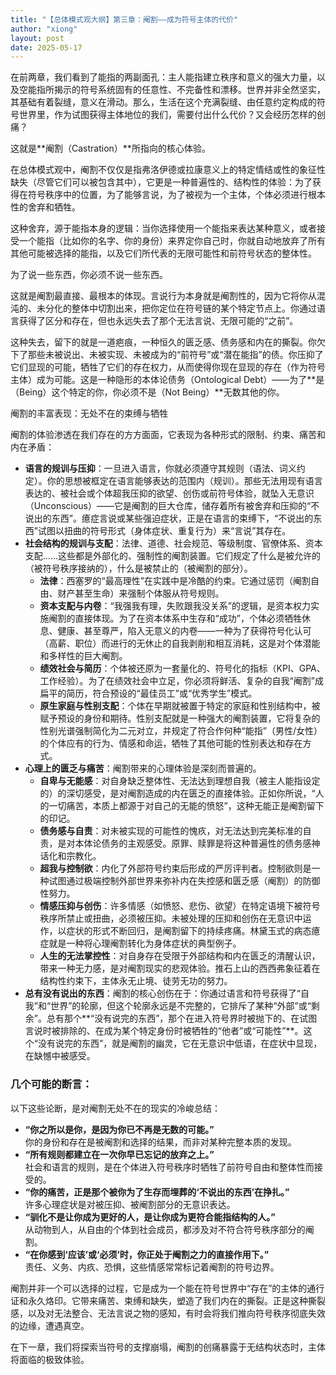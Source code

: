 ```yaml
---
title: "【总体模式观大纲】第三章：阉割——成为符号主体的代价"
author: "xiong"
layout: post
date: 2025-05-17
---
```

 
在前两章，我们看到了能指的两副面孔：主人能指建立秩序和意义的强大力量，以及空能指所揭示的符号系统固有的任意性、不完备性和漂移。世界并非全然坚实，其基础有着裂缝，意义在滑动。那么，生活在这个充满裂缝、由任意约定构成的符号世界里，作为试图获得主体地位的我们，需要付出什么代价？又会经历怎样的创痛？

这就是**阉割（Castration）**所指向的核心体验。

在总体模式观中，阉割不仅仅是指弗洛伊德或拉康意义上的特定情结或性的象征性缺失（尽管它们可以被包含其中），它更是一种普遍性的、结构性的体验：为了获得在符号秩序中的位置，为了能够言说，为了被视为一个主体，个体必须进行根本性的舍弃和牺牲。

这种舍弃，源于能指本身的逻辑：当你选择使用一个能指来表达某种意义，或者接受一个能指（比如你的名字、你的身份）来界定你自己时，你就自动地放弃了所有其他可能被选择的能指，以及它们所代表的无限可能性和前符号状态的整体性。

为了说一些东西，你必须不说一些东西。

这就是阉割最直接、最根本的体现。言说行为本身就是阉割性的，因为它将你从混沌的、未分化的整体中切割出来，把你定位在符号链的某个特定节点上。你通过语言获得了区分和存在，但也永远失去了那个无法言说、无限可能的“之前”。

这种失去，留下的就是一道疤痕，一种恒久的匮乏感、债务感和内在的撕裂。你欠下了那些未被说出、未被实现、未被成为的“前符号”或“潜在能指”的债。你压抑了它们显现的可能，牺牲了它们的存在权力，从而使得你现在显现的存在（作为符号主体）成为可能。这是一种隐形的本体论债务（Ontological Debt）——为了**是（Being）这个特定的你，你必须不是（Not Being）**无数其他的你。

阉割的丰富表现：无处不在的束缚与牺牲

阉割的体验渗透在我们存在的方方面面，它表现为各种形式的限制、约束、痛苦和内在矛盾：
- **语言的规训与压抑**：一旦进入语言，你就必须遵守其规则（语法、词义约定）。你的思想被框定在语言能够表达的范围内（规训）。那些无法用现有语言表达的、被社会或个体超我压抑的欲望、创伤或前符号体验，就坠入无意识（Unconscious）——它是阉割的巨大仓库，储存着所有被舍弃和压抑的“不说出的东西”。癔症言说或某些强迫症状，正是在语言的束缚下，“不说出的东西”试图以扭曲的符号形式（身体症状、重复行为）来“言说”其存在。
- **社会结构的规训与支配**：法律、道德、社会规范、等级制度、官僚体系、资本支配……这些都是外部化的、强制性的阉割装置。它们规定了什么是被允许的（被符号秩序接纳的），什么是被禁止的（被阉割的部分）。
  - **法律**：西塞罗的“最高理性”在实践中是冷酷的约束。它通过惩罚（阉割自由、财产甚至生命）来强制个体服从符号规则。
  - **资本支配与内卷**：“我强我有理，失败跟我没关系”的逻辑，是资本权力实施阉割的直接体现。为了在资本体系中生存和“成功”，个体必须牺牲休息、健康、甚至尊严，陷入无意义的内卷——一种为了获得符号化认可（高薪、职位）而进行的无休止的自我剥削和相互消耗，这是对个体潜能和多样性的巨大阉割。
  - **绩效社会与简历**：个体被还原为一套量化的、符号化的指标（KPI、GPA、工作经验）。为了在绩效社会中立足，你必须将鲜活、复杂的自我“阉割”成扁平的简历，符合预设的“最佳员工”或“优秀学生”模式。
  - **原生家庭与性别支配**：个体在早期就被置于特定的家庭和性别结构中，被赋予预设的身份和期待。性别支配就是一种强大的阉割装置，它将复杂的性别光谱强制简化为二元对立，并规定了符合作何种“能指”（男性/女性）的个体应有的行为、情感和命运，牺牲了其他可能的性别表达和存在方式。
- **心理上的匮乏与痛苦**：阉割带来的心理体验是深刻而普遍的。
  - **自卑与无能感**：对自身缺乏整体性、无法达到理想自我（被主人能指设定的）的深切感受，是对阉割造成的内在匮乏的直接体验。正如你所说，“人的一切痛苦，本质上都源于对自己的无能的愤怒”，这种无能正是阉割留下的印记。
  - **债务感与自责**：对未被实现的可能性的愧疚，对无法达到完美标准的自责，是对本体论债务的主观感受。原罪、赎罪是将这种普遍性的债务感神话化和宗教化。
  - **超我与控制欲**：内化了外部符号约束后形成的严厉评判者。控制欲则是一种试图通过极端控制外部世界来弥补内在失控感和匮乏感（阉割）的防御性努力。
  - **情感压抑与创伤**：许多情感（如愤怒、悲伤、欲望）在特定语境下被符号秩序所禁止或扭曲，必须被压抑。未被处理的压抑和创伤在无意识中运作，以症状的形式不断回归，是阉割留下的持续疼痛。林黛玉式的病态癔症就是一种将心理阉割转化为身体症状的典型例子。
  - **人生的无法掌控性**：对自身存在受限于外部结构和内在匮乏的清醒认识，带来一种无力感，是对阉割现实的悲观体验。推石上山的西西弗象征着在结构性约束下，主体永无止境、徒劳无功的努力。
- **总有没有说出的东西**：阉割的核心创伤在于：你通过语言和符号获得了“自我”和“世界”的轮廓，但这个轮廓永远是不完整的，它排斥了某种“外部”或“剩余”。总有那个**“没有说完的东西”，那个在进入符号界时被抛下的、在试图言说时被排除的、在成为某个特定身份时被牺牲的“他者”或“可能性”**。这个“没有说完的东西”，就是阉割的幽灵，它在无意识中低语，在症状中显现，在缺憾中被感受。

### 几个可能的断言：

以下这些论断，是对阉割无处不在的现实的冷峻总结：
- **“你之所以是你，是因为你已不再是无数的可能。”**  
  你的身份和存在是被阉割和选择的结果，而非对某种完整本质的发现。
- **“所有规则都建立在一次你早已忘记的放弃之上。”**  
  社会和语言的规则，是在个体进入符号秩序时牺牲了前符号自由和整体性而接受的。
- **“你的痛苦，正是那个被你为了生存而埋葬的‘不说出的东西’在挣扎。”**  
  许多心理症状是对被压抑、被阉割部分的无意识表达。
- **“驯化不是让你成为更好的人，是让你成为更符合能指结构的人。”**  
  从动物到人，从自由的个体到社会成员，都涉及对不符合符号秩序部分的阉割。
- **“在你感到‘应该’或‘必须’时，你正处于阉割之力的直接作用下。”**  
  责任、义务、内疚、恐惧，这些情感常常标记着阉割的符号边界。

阉割并非一个可以选择的过程，它是成为一个能在符号世界中“存在”的主体的通行证和永久烙印。它带来痛苦、束缚和缺失，塑造了我们内在的撕裂。正是这种撕裂感，以及对无法整合、无法言说之物的感知，有时会将我们推向符号秩序彻底失效的边缘，遭遇真空。

在下一章，我们将探索当符号的支撑崩塌，阉割的创痛暴露于无结构状态时，主体将面临的极致体验。